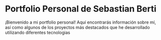 


<h1>Portfolio Personal de Sebastian Berti</h1>
¡Bienvenido a mi portfolio personal! Aquí encontrarás información sobre mí, así como algunos de los proyectos más destacados que he desarrollado utilizando diferentes tecnologias

